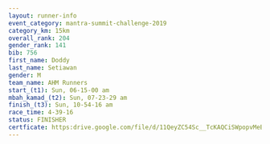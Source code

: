 ```yaml
---
layout: runner-info 
event_category: mantra-summit-challenge-2019 
category_km: 15km 
overall_rank: 204
gender_rank: 141
bib: 756
first_name: Doddy
last_name: Setiawan
gender: M
team_name: AHM Runners
start_(t1): Sun, 06-15-00 am
mbah_kamad_(t2): Sun, 07-23-29 am
finish_(t3): Sun, 10-54-16 am
race_time: 4-39-16
status: FINISHER
certficate: https:drive.google.com/file/d/11QeyZC54Sc__TcKAQCiSWpopvMeBSH5r/view?usp=sharing
---
```

